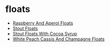 # floats

 * [Raspberry And Aperol Floats](index/r/raspberry-and-aperol-floats-51175390.json)
 * [Stout Floats](index/s/stout-floats-238690.json)
 * [Stout Floats With Cocoa Syrup](index/s/stout-floats-with-cocoa-syrup-363725.json)
 * [White Peach Cassis And Champagne Floats](index/w/white-peach-cassis-and-champagne-floats-232575.json)
